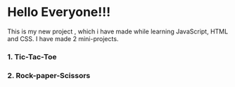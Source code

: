 **<h1>Hello Everyone!!!</h1>**
<p> This is my new project , which i have made while learning JavaScript, HTML and CSS. I have made 2 mini-projects.</p>

**<h3> 1. Tic-Tac-Toe </h3>**
**<h3> 2. Rock-paper-Scissors </h3>**
